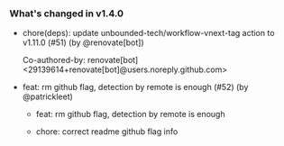 ### What's changed in v1.4.0

* chore(deps): update unbounded-tech/workflow-vnext-tag action to v1.11.0 (#51) (by @renovate[bot])

  Co-authored-by: renovate[bot] <29139614+renovate[bot]@users.noreply.github.com>
* feat: rm github flag, detection by remote is enough (#52) (by @patrickleet)

  * feat: rm github flag, detection by remote is enough

  * chore: correct readme github flag info
